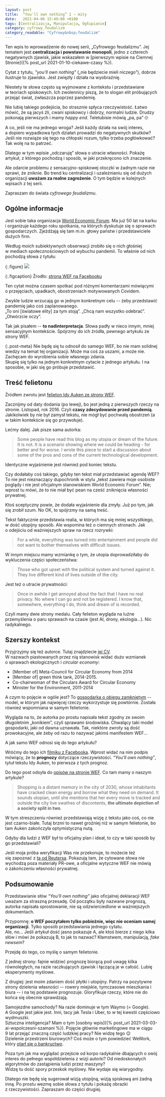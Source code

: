 ```yaml
---
layout: post
title:  “You'll own nothing” 1 – mity
date:   2021-04-06 15:49:00 +0100
tags: [Centralizacja, Manipulacja, Ogłupianie]
category: cyfrowy_feudalizm
category_readable: "Cyfrowy&nbsp;feudalizm"
---
```


Ten wpis to wprowadzenie do nowej serii, „Cyfrowego feudalizmu”. Jej tematem jest **centralizacja i&nbsp;powstawanie monopoli**, jedno z&nbsp;czterech negatywnych zjawisk, jakie wskazałem w&nbsp;[pierwszym wpisie na Ciemnej Stronie]({% post_url 2021-01-10-ciekawe-czasy %}).

Cytat z&nbsp;tytułu, *"you'll own nothing"* („nie będziecie mieli niczego”), dobrze ilustruje to zjawisko. Jest zwięzły i&nbsp;działa na wyobraźnię.

Niestety te słowa często są wyjmowane z&nbsp;kontekstu i&nbsp;przedstawiane w&nbsp;teoriach spiskowych. Ich zwolennicy piszą, że to slogan elit próbujących przejąć świat, zwłaszcza poprzez pandemię.

Nie lubię takiego podejścia, bo strasznie spłyca rzeczywistość. Łatwo mówić, że są jacyś źli, cwani spiskowcy i&nbsp;dobrzy, normalni ludzie. Drudzy pokonają pierwszych i&nbsp;mamy *happy end*. Teletubisie mówią „pa, pa” :roll_eyes:

A co, jeśli nie ma jednego wroga? Jeśli każdy działa na swój interes, a&nbsp;dopiero wypadkowa tych działań prowadzi do negatywnych skutków? Jeśli nie rozwiąże się tego na chłopski rozum, tylko trzeba pogłówkować?  
Tak wolę na to patrzeć.

Dlatego w&nbsp;tym wpisie „odczaruję” słowa o&nbsp;utracie własności. Pokażę artykuł, z&nbsp;którego pochodzą i&nbsp;sposób, w&nbsp;jaki przekręcono ich znaczenie.

Ale odarcie problemu z&nbsp;sensacyjno-spiskowej otoczki w&nbsp;żadnym razie nie sprawi, że zniknie. Bo trend ku centralizacji i&nbsp;uzależnianiu się od dużych organizacji **uważam za realne zagrożenie**. O&nbsp;tym będzie w&nbsp;kolejnych wpisach z&nbsp;tej serii.

Zapraszam do świata *cyfrowego feudalizmu*.

## Ogólne informacje

Jest sobie taka organizacja [World Economic Forum](https://en.wikipedia.org/wiki/World_Economic_Forum). Ma już 50 lat na karku i&nbsp;organizuje każdego roku spotkania, na których dyskutuje się o&nbsp;sprawach gospodarczych. Zjeżdżają się tam m.in. głowy państw i&nbsp;przedstawiciele dużych firm.

Według moich subiektywnych obserwacji zrobiło się o&nbsp;nich głośniej w&nbsp;mediach społecznościowych od wybuchu pandemii. To właśnie od nich pochodzą słowa z&nbsp;tytułu:

{:.figure}
<img src="/assets/posts/cyfrowy-feudalizm-mity/own-nothing.webp"/>

{:.figcaption}
Źrodło: [strona WEF na Facebooku](https://www.facebook.com/watch/?v=10153920524981479)

Ten cytat można czasem spotkać pod różnymi komentarzami mówiącymi o&nbsp;przejęciach, upadkach, obostrzeniach motywowanych Covidem.

Zwykle ludzie wrzucają go w&nbsp;jednym konkretnym celu -- żeby przedstawić pandemię jako coś zaplanowanego.  
„To oni \[światowe elity\] za tym stoją”. „Chcą nam wszystko odebrać”. „Otwórzcie oczy”.

Tak jak pisałem -- **to nadinterpretacja**. Słowa padły w&nbsp;nieco innym, mniej sensacyjnym kontekście. Spójrzmy do ich źródła, pewnego artykułu ze strony WEF.

{:.post-meta}
Nie będę się tu odnosił do samego WEF, bo nie mam solidnej wiedzy na temat tej organizacji. Może ma coś za uszami, a&nbsp;może nie. Zachęcam do wyrobienia sobie własnego zdania.  
Skupię się tylko na jednym konkretnym cytacie z&nbsp;jednego artykułu. I&nbsp;na sposobie, w&nbsp;jaki się go próbuje przedstawić.

## Treść felietonu

Źródłem zwrotu jest [felieton Idy Auken ze strony WEF](https://www.weforum.org/agenda/2016/11/how-life-could-change-2030/).

Zacznijmy od daty dodania (po lewej), bo jest jedną z&nbsp;pierwszych rzeczy na stronie. Listopad, rok 2016. Czyli **czasy zdecydowanie przed pandemią**. Jakikolwiek by nie był zamysł tekstu, nie mógł być pochwałą obostrzeń (a w&nbsp;takim kontekście się go przywołuje).

Lećmy dalej. Jak pisze sama autorka:

> Some people have read this blog as my utopia or dream of the future. It is not. It is a&nbsp;scenario showing where we could be heading - for better and for worse. I&nbsp;wrote this piece to start a&nbsp;discussion about some of the pros and cons of the current technological development.

Identyczne wyjaśnienie jest również pod koniec tekstu.

Czy dodałaby coś takiego, gdyby ten tekst miał przedstawiać agendę WEF?  
To nie jest nieznaczący dupochronik w&nbsp;stylu „tekst zawiera moje osobiste poglądy i&nbsp;nie jest oficjalnym stanowiskiem World Economic Forum”. Nie; wprost tu mówi, że to nie miał być pean na cześć zniknięcia własności prywatnej.

Ktoś sceptyczny powie, że dodała wyjaśnienie dla zmyły. Już po tym, jak się zrobił szum. No OK, to spójrzmy na samą treść.

Tekst faktycznie przedstawia realia, w&nbsp;których ma się mniej wszystkiego, w&nbsp;dość utopijny sposób. Ale wspomina też o&nbsp;ciemnych stronach. Jak o&nbsp;odejściu od ważniejszych spraw na rzecz rozrywki:

> For a&nbsp;while, everything was turned into entertainment and people did not want to bother themselves with difficult issues.

W innym miejscu mamy wzmiankę o&nbsp;tym, że utopia doprowadziłaby do wykluczenia części społeczeństwa:

> Those who got upset with the political system and turned against it. They live different kind of lives outside of the city.

Jest też o&nbsp;utracie prywatności:

> Once in awhile I&nbsp;get annoyed about the fact that I&nbsp;have no real privacy. No where I&nbsp;can go and not be registered. I&nbsp;know that, somewhere, everything I&nbsp;do, think and dream of is recorded.

Czyli mamy dwie strony medalu. Cały felieton wygląda na luźne przemyślenia o&nbsp;paru sprawach na czasie (jest AI, drony, ekologia...). Nic radykalnego.

## Szerszy kontekst

Przyjrzyjmy się też autorce. Tutaj znajdziecie [jej CV](https://www.thedanishparliament.dk/members/ida-auken).  
W nazwach piastowanych przez nią stanowisk widać dużo wzmianek o&nbsp;sprawach ekologicznych i&nbsp;*circular economy*:

* \[Member of\] Meta-Council for Circular Economy from 2014
* \[Member of\] green think tank, 2014-2015.
* Co-chairwoman of the Circulars Award for Circular Economy
* Minister for the Environment, 2011-2014

A czym to pojęcie w&nbsp;ogóle jest? To [gospodarka o&nbsp;obiegu zamkniętym](https://pl.wikipedia.org/wiki/Gospodarka_o_obiegu_zamkni%C4%99tym) -- model, w&nbsp;którym jak najwięcej rzeczy wykorzystuje się powtórnie. Została również wspomniana w&nbsp;samym felietonie.

Wygląda na to, że autorka po prostu napisała tekst zgodny ze swoim długoletnim „konikiem”, czyli sprawami środowiska. Chwalący taki model gospodarki, jaki od dawna uznawała. Tak, niektóre zwroty są dość prowokacyjne, ale żeby od razu to nazywać jakimś manifestem WEF...

A jak samo WEF odnosi się do tego artykułu?

Wróćmy do tego ich [filmiku z&nbsp;Facebooka](https://www.facebook.com/watch/?v=10153920524981479). Wprost widać na nim podpis mówiący, że to **prognozy** dotyczące rzeczywistości. *“You'll own nothing”*, tytuł tekstu Idy Auken, to pierwsza z&nbsp;tych prognoz.

Do tego post odsyła do [opisów na stronie WEF](https://www.weforum.org/agenda/2016/11/8-predictions-for-the-world-in-2030). Co tam mamy o&nbsp;naszym artykule?

> Shopping is a&nbsp;distant memory in the city of 2030, whose inhabitants have cracked clean energy and borrow what they need on demand. It sounds utopian, until she mentions that her every move is tracked and outside the city live swathes of discontents, **the ultimate depiction of a&nbsp;society split in two**.

W tym streszczeniu również przedstawiają wizję z&nbsp;tekstu jako coś, co nie jest czarno-białe. Tutaj brzmi to nawet groźniej niż w&nbsp;samym felietonie, bo tam Auken zakończyła optymistyczną nutą.

Gdyby dla ludzi z&nbsp;WEF był to oficjalny plan i&nbsp;ideał, to czy w&nbsp;taki sposób by go przedstawiali?

Jeśli moja próba weryfikacji Was nie przekonuje, to możecie też się zapoznać z&nbsp;[tą od Reutersa](https://www.reuters.com/article/uk-factcheck-wef-idUSKBN2AP2T0). Pokazują tam, że cytowane słowa nie wychodzą poza materiały PR-owe, a&nbsp;oficjalne wytyczne WEF nie mówią o&nbsp;zakończeniu własności prywatnej.

## Podsumowanie

Przedstawianie słów *“You'll own nothing”* jako oficjalnej deklaracji WEF uważam za straszną przesadę. Od początku były nazwane prognozą, autorka napisała sprostowanie, nie są odzwierciedlone w&nbsp;ważniejszych dokumentach.

Przypomnę: **o&nbsp;WEF poczytałem tylko pobieżnie, więc nie oceniam samej organizacji**. Tylko sposób przedstawiania jednego cytatu.  
Ale, no... Jeśli artykuł dość jasno pokazuje A, ale ktoś bierze z&nbsp;niego kilka słów i&nbsp;mówi że pokazują B, to jak to nazwać? Kłamstwem, manipulacją, *fake newsem*?

Przejdę do tego, co myślę o&nbsp;samym felietonie.

Z jednej strony: fajnie widzieć prognozę biorącą pod uwagę kilka równoległych, na razie raczkujących zjawisk i&nbsp;łączącą je w&nbsp;całość. Lubię eksperymenty myślowe.

Z drugiej: jest moim zdaniem dość płytki i&nbsp;utopijny. Patrzy na pozytywne strony dzielenia własności -- rowery miejskie, tymczasowe mieszkania i biura -- i&nbsp;na tej podstawie prognozuje. Gloryfikuje rzeczy, które nie do końca się obecnie sprawdzają.

Samojezdne samochody? Na razie dominuje w&nbsp;tym Waymo (= Google). A&nbsp;Google jest jakie jest. Inni, tacy jak Tesla i Uber, to w tej kwestii częściowo wydmuszki.  
Sztuczna inteligencja? Mam o&nbsp;tym [osobny wpis]({% post_url 2021-03-03-ai-wspolczesni-szamani %}). Pojęcie głównie marketingowe ma w&nbsp;ciągu 9&nbsp;lat przejąć znaczną część ludzkiej pracy? Nie widzę tego :wink:  
Dzielenie przestrzeni biurowych? Coś może o&nbsp;tym powiedzieć WeWork, który [otarł się o bankructwo](https://www.businessinsider.com/weworks-nightmare-ipo?IR=T).

Poza tym jak ma wyglądać przejście od korpo radykalnie dbających o&nbsp;swój interes do pełnego współdzielenia z&nbsp;wizji autorki? Od niedoskonałych algorytmów do zastąpienia ludzi przez maszyny?  
Widzę tu dość spory przeskok myślowy. Nie wydaje się wiarygodny.

Dlatego nie będę się sugerował wizją utopijną, wizją spiskową ani żadną inną. Po prostu wezmę sobie słowa z&nbsp;tytułu i&nbsp;pokażę obrazki z&nbsp;rzeczywistości. Zapraszam do części drugiej.
